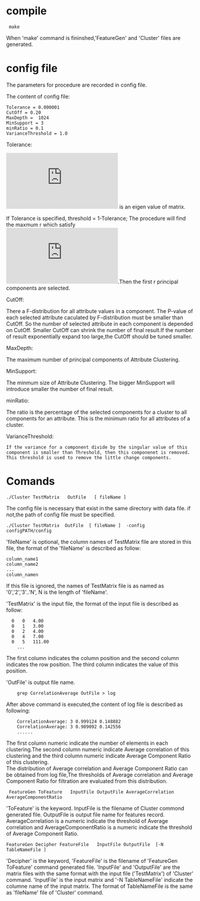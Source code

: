 # compile

     make

When 'make' command is fininshed,'FeatureGen' and 'Cluster' files are generated.    

# config file 
  The parameters for procedure are recorded in config file. 
  
The content of config file:
    
    Tolerance = 0.000001
    CutOff = 0.20
    MaxDepth =  1024
    MinSupport = 3
    minRatio = 0.1
    VarianceThreshold = 1.0

Tolerance:

   ![first equation](http://latex.codecogs.com/gif.latex?%5Csigma%20_%7Bi%7D) is an eigen value of matrix.  
   
   If Tolerance is specified, threshold = 1-Tolerance; The procedure will find the maxmum r which satisfy  
   ![first equation](http://latex.codecogs.com/gif.latex?%5Cfrac%7B%5Csigma%20_%7B1%7D%5E%7B2%7D&plus;%5Csigma%20_%7B2%7D%5E%7B2%7D&plus;%5Csigma%20_%7B3%7D%5E%7B2%7D%20...%20&plus;%5Csigma%20_%7Br%7D%5E%7B2%7D%7D%7B%5Csigma%20_%7B1%7D%5E%7B2%7D&plus;%5Csigma%20_%7B2%7D%5E%7B2%7D&plus;%5Csigma%20_%7B3%7D%5E%7B2%7D%20...%20&plus;%5Csigma%20_%7Bn%7D%5E%7B2%7D%7D%5Cleq%20threshold).Then the first r principal components are selected. 
 
CutOff: 
   
   There a F-distribution for all attribute values in a component. The P-value of each selected attribute caculated by F-distribution must be smaller than CutOff. So the number of selected attribute in each component is depended on CutOff. Smaller CutOff can shrink the number of final result.If the number of result exponentially expand too large,the CutOff should be tuned smaller.
   
MaxDepth:

   The maximum number of principal components of Attribute Clustering. 

MinSupport:

   The minmum size of Attribute Clustering. The bigger MinSupport will introduce smaller the number of final result.
   
minRatio: 
   
   The ratio is the percentage of the selected components for a cluster to all components for an attribute. This is the minimum ratio for all attributes of a cluster.

VarianceThreshold:

    If the variance for a component divide by the singular value of this component is smaller than Threshold, then this componenet is removed. This threshold is used to remove the little change components. 

# Comands

    ./Cluster TestMatrix   OutFile   [ fileName ] 
    
The config file is necessary that exist in the same directory with data file. if not,the path of config file must be specified.

    ./Cluster TestMatrix  OutFile  [ fileName ]  -config   configPATH/config 
    
'fileName' is optional, the column names of TestMatrix file are stored in this file, the format of the 'fileName' is described as follow: 

    column_name1
    column_name2
    ...
    column_namen
    
 If this file is ignored, the names of TestMatrix file is as named as '0','2','3'..'N', N is the length of 'fileName'. 
         
'TestMatrix' is the input file, the format of the input file is described as follow: 

      0   0   4.00
      0   1   3.00
      0   2   4.00
      0   4   7.00
      0   5   111.00
        ... 
        
 The first column indicates the column position and the second column indicates the row position. The third column indicates the value of this position. 


 'OutFile' is output file name. 
 
        grep CorrelationAverage OutFile > log 
  
 After above command is executed,the content of log file is described as following: 
 
        CorrelationAverage: 3 0.999124 0.148882
        CorrelationAverage: 3 0.989092 0.142556
        ......
  The first column numeric indicate the number of elements in each clustering.The second column numeric indicate Average correlation of this clustering and the third column numeric indicate Average Component Ratio of this clustering.  
  The  distribution of Average correlation and Average Component Ratio can be obtained from log file,The thresholds of Average correlation and Average Component Ratio for filtration are evaluated from this distribution. 
 
      
     FeatureGen ToFeature   InputFile OutputFile AverageCorrelation AverageComponentRatio
 
 'ToFeature' is the keyword. InputFile is the filename of Cluster commond generated file.  OutputFile is output file name for features record. AverageCorrelation is a numeric indicate the threshold of Average correlation and AverageComponentRatio is a  numeric indicate the threshold of Average Component Ratio.  
 
    FeatureGen Decipher FeatureFile   InputFile OutputFile  [-N TableNameFile ]
   
  'Decipher' is the keyword, 'FeatureFile' is the filename of 'FeatureGen ToFeature' command generated file. 'InputFile' and 'OutputFile' are the matrix files with the same format with the input file ('TestMatrix') of 'Cluster' command.  'InputFile' is the input matrix and  '-N TableNameFile' indicate the 
columne name of the input matrix. The format of TableNameFile is the same as 'fileName' file of 'Cluster' command. 
  
  

